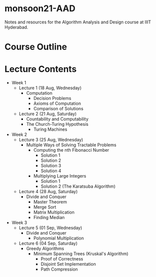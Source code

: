 # monsoon21-AAD
Notes and resources for the Algorithm Analysis and Design course at IIIT Hyderabad.

# Course Outline

# Lecture Contents
* Week 1
    * Lecture 1 (18 Aug, Wednesday)
        - Computation
            - Decision Problems
            - Axioms of Computation
            - Comparison of Solutions
    * Lecture 2 (21 Aug, Saturday)
        - Countability and Computability
        - The Church-Turing Hypothesis
            - Turing Machines
* Week 2
    * Lecture 3 (25 Aug, Wednesday)
        - Multiple Ways of Solving Tractable Problems
            - Computing the nth Fibonacci Number
                - Solution 1
                - Solution 2
                - Solution 3
                - Solution 4
            - Multiplying Large Integers
                - Solution 1
                - Solution 2 (The Karatsuba Algorithm)
    * Lecture 4 (28 Aug, Saturday)
        - Divide and Conquer
            - Master Theorem
            - Merge Sort
            - Matrix Multiplication
            - Finding Median
* Week 3
    * Lecture 5 (01 Sep, Wednesday)
        - Divide and Conquer
            - Polynomial Multiplication
    * Lecture 6 (04 Sep, Saturday)
        - Greedy Algorithms
            - Minimum Spanning Trees (Kruskal's Algorithm)
                - Proof of Correctness
                - Disjoint Set Implementation
                - Path Compression
